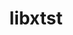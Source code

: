 ---
title: "libxtst"
layout: cache
category: package
meta: {"versions": ["1.2.2"], "compilers": ["gcc@7.5.0", "gcc@8.3.1", "gcc@9.3.0"]}
spec_files: 
 - spec-0.json
 - spec-1.json
 - spec-2.json
 - spec-3.json
spec_names:
 - 'libxtst@1.2.2%gcc@7.5.0 arch=linux-ubuntu18.04-x86_64 ^fixesproto@5.0%gcc@7.5.0 arch=linux-ubuntu18.04-x86_64 ^inputproto@2.3.2%gcc@7.5.0 arch=linux-ubuntu18.04-x86_64 ^kbproto@1.0.7%gcc@7.5.0 arch=linux-ubuntu18.04-x86_64 ^libbsd@0.10.0%gcc@7.5.0 arch=linux-ubuntu18.04-x86_64 ^libpthread-stubs@0.4%gcc@7.5.0 arch=linux-ubuntu18.04-x86_64 ^libx11@1.7.0%gcc@7.5.0 arch=linux-ubuntu18.04-x86_64 ^libxau@1.0.8%gcc@7.5.0 arch=linux-ubuntu18.04-x86_64 ^libxcb@1.14%gcc@7.5.0 arch=linux-ubuntu18.04-x86_64 ^libxdmcp@1.1.2%gcc@7.5.0 arch=linux-ubuntu18.04-x86_64 ^libxext@1.3.3%gcc@7.5.0 arch=linux-ubuntu18.04-x86_64 ^libxfixes@5.0.2%gcc@7.5.0 arch=linux-ubuntu18.04-x86_64 ^libxi@1.7.6%gcc@7.5.0 arch=linux-ubuntu18.04-x86_64 ^recordproto@1.14.2%gcc@7.5.0 arch=linux-ubuntu18.04-x86_64 ^xcb-proto@1.14.1%gcc@7.5.0 arch=linux-ubuntu18.04-x86_64 ^xextproto@7.3.0%gcc@7.5.0 arch=linux-ubuntu18.04-x86_64 ^xproto@7.0.31%gcc@7.5.0 arch=linux-ubuntu18.04-x86_64 ^xtrans@1.3.5%gcc@7.5.0 arch=linux-ubuntu18.04-x86_64'
 - 'libxtst@1.2.2%gcc@8.3.1 arch=linux-rhel8-x86_64 ^fixesproto@5.0%gcc@8.3.1 arch=linux-rhel8-x86_64 ^inputproto@2.3.2%gcc@8.3.1 arch=linux-rhel8-x86_64 ^kbproto@1.0.7%gcc@8.3.1 arch=linux-rhel8-x86_64 ^libbsd@0.10.0%gcc@8.3.1 arch=linux-rhel8-x86_64 ^libpthread-stubs@0.4%gcc@8.3.1 arch=linux-rhel8-x86_64 ^libx11@1.7.0%gcc@8.3.1 arch=linux-rhel8-x86_64 ^libxau@1.0.8%gcc@8.3.1 arch=linux-rhel8-x86_64 ^libxcb@1.14%gcc@8.3.1 arch=linux-rhel8-x86_64 ^libxdmcp@1.1.2%gcc@8.3.1 arch=linux-rhel8-x86_64 ^libxext@1.3.3%gcc@8.3.1 arch=linux-rhel8-x86_64 ^libxfixes@5.0.2%gcc@8.3.1 arch=linux-rhel8-x86_64 ^libxi@1.7.6%gcc@8.3.1 arch=linux-rhel8-x86_64 ^recordproto@1.14.2%gcc@8.3.1 arch=linux-rhel8-x86_64 ^xcb-proto@1.14.1%gcc@8.3.1 arch=linux-rhel8-x86_64 ^xextproto@7.3.0%gcc@8.3.1 arch=linux-rhel8-x86_64 ^xproto@7.0.31%gcc@8.3.1 arch=linux-rhel8-x86_64 ^xtrans@1.3.5%gcc@8.3.1 arch=linux-rhel8-x86_64'
 - 'libxtst@1.2.2%gcc@9.3.0 arch=linux-ubuntu20.04-x86_64 ^fixesproto@5.0%gcc@9.3.0 arch=linux-ubuntu20.04-x86_64 ^inputproto@2.3.2%gcc@9.3.0 arch=linux-ubuntu20.04-x86_64 ^kbproto@1.0.7%gcc@9.3.0 arch=linux-ubuntu20.04-x86_64 ^libbsd@0.10.0%gcc@9.3.0 arch=linux-ubuntu20.04-x86_64 ^libpthread-stubs@0.4%gcc@9.3.0 arch=linux-ubuntu20.04-x86_64 ^libx11@1.7.0%gcc@9.3.0 arch=linux-ubuntu20.04-x86_64 ^libxau@1.0.8%gcc@9.3.0 arch=linux-ubuntu20.04-x86_64 ^libxcb@1.14%gcc@9.3.0 arch=linux-ubuntu20.04-x86_64 ^libxdmcp@1.1.2%gcc@9.3.0 arch=linux-ubuntu20.04-x86_64 ^libxext@1.3.3%gcc@9.3.0 arch=linux-ubuntu20.04-x86_64 ^libxfixes@5.0.2%gcc@9.3.0 arch=linux-ubuntu20.04-x86_64 ^libxi@1.7.6%gcc@9.3.0 arch=linux-ubuntu20.04-x86_64 ^recordproto@1.14.2%gcc@9.3.0 arch=linux-ubuntu20.04-x86_64 ^xcb-proto@1.14.1%gcc@9.3.0 arch=linux-ubuntu20.04-x86_64 ^xextproto@7.3.0%gcc@9.3.0 arch=linux-ubuntu20.04-x86_64 ^xproto@7.0.31%gcc@9.3.0 arch=linux-ubuntu20.04-x86_64 ^xtrans@1.3.5%gcc@9.3.0 arch=linux-ubuntu20.04-x86_64'
 - 'libxtst@1.2.2%gcc@9.3.0 arch=linux-rhel7-x86_64 ^fixesproto@5.0%gcc@9.3.0 arch=linux-rhel7-x86_64 ^inputproto@2.3.2%gcc@9.3.0 arch=linux-rhel7-x86_64 ^kbproto@1.0.7%gcc@9.3.0 arch=linux-rhel7-x86_64 ^libbsd@0.10.0%gcc@9.3.0 arch=linux-rhel7-x86_64 ^libpthread-stubs@0.4%gcc@9.3.0 arch=linux-rhel7-x86_64 ^libx11@1.7.0%gcc@9.3.0 arch=linux-rhel7-x86_64 ^libxau@1.0.8%gcc@9.3.0 arch=linux-rhel7-x86_64 ^libxcb@1.14%gcc@9.3.0 arch=linux-rhel7-x86_64 ^libxdmcp@1.1.2%gcc@9.3.0 arch=linux-rhel7-x86_64 ^libxext@1.3.3%gcc@9.3.0 arch=linux-rhel7-x86_64 ^libxfixes@5.0.2%gcc@9.3.0 arch=linux-rhel7-x86_64 ^libxi@1.7.6%gcc@9.3.0 arch=linux-rhel7-x86_64 ^recordproto@1.14.2%gcc@9.3.0 arch=linux-rhel7-x86_64 ^xcb-proto@1.14.1%gcc@9.3.0 arch=linux-rhel7-x86_64 ^xextproto@7.3.0%gcc@9.3.0 arch=linux-rhel7-x86_64 ^xproto@7.0.31%gcc@9.3.0 arch=linux-rhel7-x86_64 ^xtrans@1.3.5%gcc@9.3.0 arch=linux-rhel7-x86_64'
---